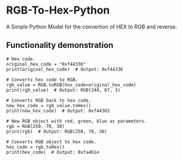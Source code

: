 # RGB-To-Hex-Python
A Simple Python Model for the convertion of HEX to RGB and reverse.

## Functionality demonstration

```
# Hex code.
original_hex_code = "0xf44336"
print(original_hex_code)  # Output: 0xf44336

# Converts hex code to RGB.
rgb_value = RGB.toRGB(hex_code=original_hex_code)
print(rgb_value)  # Output: RGB(244, 67, 3)

# Converts RGB back to hex code.
new_hex_code = rgb_value.toHex()
print(new_hex_code)  # Output: 0xf44303

# New RGB object with red, green, blue as parameters.
rgb = RGB(250, 70, 30)
print(rgb)  # Output: RGB(250, 70, 30)

# Converts RGB object to hex code.
hex_code = rgb.toHex()
print(hex_code)  # Output: 0xfa461e
```